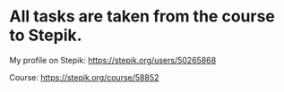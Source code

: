 # All tasks are taken from the course to Stepik.


My profile on Stepik:
https://stepik.org/users/50265868

Course:
https://stepik.org/course/58852
